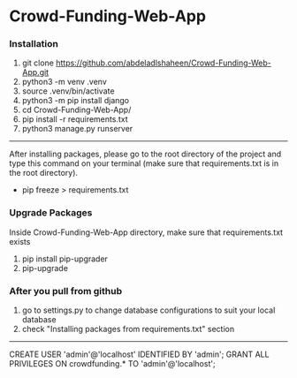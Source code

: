 # Crowd-Funding-Web-App

### Installation

1. git clone https://github.com/abdeladlshaheen/Crowd-Funding-Web-App.git
2. python3 -m venv .venv
3. source .venv/bin/activate
4. python3 -m pip install django
5. cd Crowd-Funding-Web-App/
6. pip install -r requirements.txt
7. python3 manage.py runserver

<hr/>

After installing packages, please go to the root directory of the project and type this command on your terminal (make sure that requirements.txt is in the root directory).
   - pip freeze > requirements.txt

### Upgrade Packages

Inside Crowd-Funding-Web-App directory, make sure that requirements.txt exists

1. pip install pip-upgrader
2. pip-upgrade

### After you pull from github

1. go to settings.py to change database configurations to suit your local database
2. check "Installing packages from requirements.txt" section

<hr/>

CREATE USER 'admin'@'localhost' IDENTIFIED BY 'admin';
GRANT ALL PRIVILEGES ON crowdfunding.* TO 'admin'@'localhost';